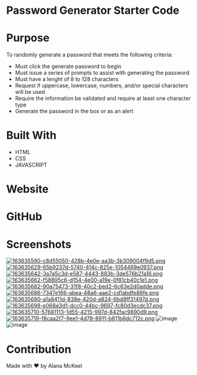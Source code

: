 # Password Generator Starter Code

# Purpose
To randomly generate a password that meets the following criteria: 
* Must click the generate password to begin
* Must issue a series of prompts to assist with generating the password
* Must have a lenght of 8 to 128 characters
* Request if uppercase, lowercase, numbers, and/or special characters will be used
* Require the information be validated and require at least one character type
* Generate the password in the box or as an alert

# Built With
* HTML
* CSS
* JAVASCRIPT

# Website


# GitHub



# Screenshots
[![163635590-c8d55050-428b-4e0e-aa3b-3b309004f9d5.png](https://i.postimg.cc/CK22b41b/163635590-c8d55050-428b-4e0e-aa3b-3b309004f9d5.png)](https://postimg.cc/FfjG430K)
[![163635629-65b9237d-5740-414c-825e-1054469e0937.png](https://i.postimg.cc/nc5QbjC0/163635629-65b9237d-5740-414c-825e-1054469e0937.png)](https://postimg.cc/1fGzDz0q)
[![163635642-3a7a5c3d-e587-4443-883b-3de576b21a16.png](https://i.postimg.cc/2y182GFm/163635642-3a7a5c3d-e587-4443-883b-3de576b21a16.png)](https://postimg.cc/8fVSCh0n)
[![163635662-f58895c6-d154-4e00-a19e-0f81cb40c1e1.png](https://i.postimg.cc/qRRkvwFn/163635662-f58895c6-d154-4e00-a19e-0f81cb40c1e1.png)](https://postimg.cc/xkwrsvnT)
[![163635682-90a75473-31f8-40c2-bed2-6c63e2d0adde.png](https://i.postimg.cc/tRnsdRr6/163635682-90a75473-31f8-40c2-bed2-6c63e2d0adde.png)](https://postimg.cc/3W7rYhQr)
[![163635686-7347e166-abea-48a6-aae2-cd1abdfe86fe.png](https://i.postimg.cc/65syMsSm/163635686-7347e166-abea-48a6-aae2-cd1abdfe86fe.png)](https://postimg.cc/grDz07GV)
[![163635690-a1a8411d-838e-420d-a824-6bd8ff31497d.png](https://i.postimg.cc/XvvJrnGp/163635690-a1a8411d-838e-420d-a824-6bd8ff31497d.png)](https://postimg.cc/5XZ1GdmV)
[![163635698-e068e3d1-dcc0-44bc-9697-fc80d3ecdc37.png](https://i.postimg.cc/yNrN92cn/163635698-e068e3d1-dcc0-44bc-9697-fc80d3ecdc37.png)](https://postimg.cc/kVK9P1jt)
[![163635710-57681113-1d55-4215-997d-842fac9890d9.png](https://i.postimg.cc/ZKh5r8vk/163635710-57681113-1d55-4215-997d-842fac9890d9.png)](https://postimg.cc/fkBss0v5)
[![163635719-f8caa2f7-9ee1-4d78-8911-b811b6dc712c.png](https://i.postimg.cc/qRXZWHwx/163635719-f8caa2f7-9ee1-4d78-8911-b811b6dc712c.png)](https://postimg.cc/MMHDj4hn)
![image](https://user-images.githubusercontent.com/97997865/163635727-5d37e309-32e4-4f61-a862-762c0c8fcc9c.png)
![image](https://user-images.githubusercontent.com/97997865/163635742-42a53ce9-54af-445c-95f3-0abad4130d3b.png)


# Contribution
Made with ❤️ by Alana McKeel
